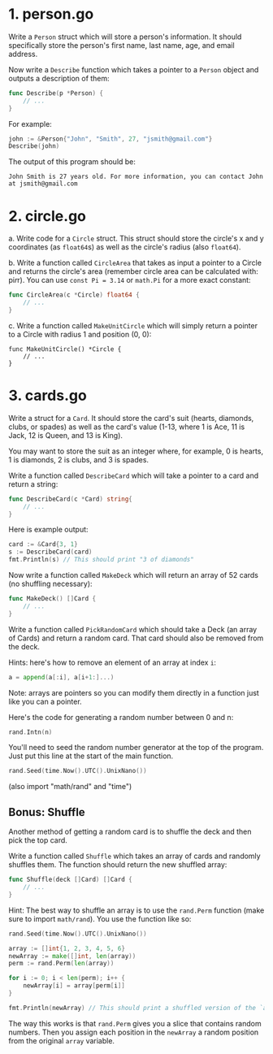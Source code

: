 # 1. person.go

Write a `Person` struct which will store a person's information. It should specifically store
the person's first name, last name, age, and email address.

Now write a `Describe` function which takes a pointer to a `Person` object and outputs a
description of them:

```go
func Describe(p *Person) {
    // ...
}
```

For example:

```go
john := &Person{"John", "Smith", 27, "jsmith@gmail.com"}
Describe(john)
```

The output of this program should be:

```
John Smith is 27 years old. For more information, you can contact John at jsmith@gmail.com
```

# 2. circle.go

a. Write code for a `Circle` struct. This struct should store the circle's
x and y coordinates (as `float64`s) as well as the circle's radius (also `float64`).

b. Write a function called `CircleArea` that takes as input a pointer to a Circle
and returns the circle's area (remember circle area can be calculated with: pi*r*r).
You can use `const Pi = 3.14` or `math.Pi` for a more exact constant:

```go
func CircleArea(c *Circle) float64 {
    // ...
}
```

c. Write a function called `MakeUnitCircle` which will simply return a pointer to a Circle with
radius 1 and position (0, 0):

```
func MakeUnitCircle() *Circle {
    // ...
}
```

# 3. cards.go

Write a struct for a `Card`. It should store the card's suit (hearts, diamonds, clubs, or spades)
as well as the card's value (1-13, where 1 is Ace, 11 is Jack, 12 is Queen, and 13 is King).

You may want to store the suit as an integer where, for example, 0 is hearts, 1 is diamonds, 2 is clubs, and 3 is spades.

Write a function called `DescribeCard` which will take a pointer to a card and return a string:

```go
func DescribeCard(c *Card) string{
    // ...
}
```

Here is example output:

```go
card := &Card{3, 1}
s := DescribeCard(card)
fmt.Println(s) // This should print "3 of diamonds"
```

Now write a function called `MakeDeck` which will return an array of 52 cards (no shuffling necessary):

```go
func MakeDeck() []Card {
    // ...
}
```

Write a function called `PickRandomCard` which should take a Deck (an array of Cards) and return a random card. That card should also be removed from the deck.

Hints: here's how to remove an element of an array at index `i`:
```go
a = append(a[:i], a[i+1:]...)
```

Note: arrays are pointers so you can modify them directly in a function just like you can a pointer.

Here's the code for generating a random number between 0 and n:
```go
rand.Intn(n)
```

You'll need to seed the random number generator at the top of the program. Just put this line at the start of the main function.

```go
rand.Seed(time.Now().UTC().UnixNano())
```
(also import "math/rand" and "time")

## Bonus: Shuffle

Another method of getting a random card is to shuffle the deck and then pick the top card.

Write a function called `Shuffle` which takes an array of cards and randomly shuffles them.
The function should return the new shuffled array:

```go
func Shuffle(deck []Card) []Card {
    // ...
}
```

Hint: The best way to shuffle an array is to use the `rand.Perm` function (make sure to import `math/rand`).
You use the function like so:

```go
rand.Seed(time.Now().UTC().UnixNano())

array := []int{1, 2, 3, 4, 5, 6}
newArray := make([]int, len(array))
perm := rand.Perm(len(array))

for i := 0; i < len(perm); i++ {
    newArray[i] = array[perm[i]]
}

fmt.Println(newArray) // This should print a shuffled version of the `array` variable
```

The way this works is that `rand.Perm` gives you a slice that contains random numbers. Then you
assign each position in the `newArray` a random position from the original `array` variable.
